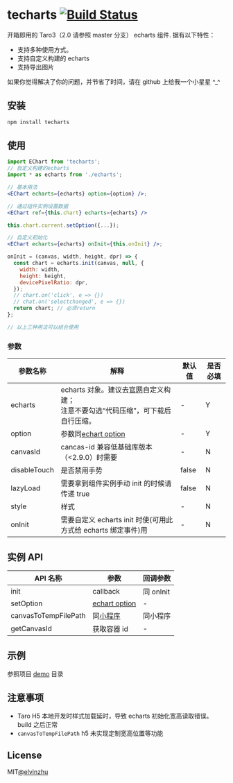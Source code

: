 # techarts [![Build Status](https://travis-ci.org/elvinzhu/techarts.svg?branch=taro3)](https://travis-ci.org/elvinzhu/techarts)

开箱即用的 Taro3（2.0 请参照 master 分支） echarts 组件. 据有以下特性：

- 支持多种使用方式。
- 支持自定义构建的 echarts
- 支持导出图片

如果你觉得解决了你的问题，并节省了时间，请在 github 上给我一个小星星 ^\_^

## 安装

```javascript
npm install techarts
```

## 使用

```jsx
import EChart from 'techarts';
// 自定义构建的echarts
import * as echarts from './echarts';

// 基本用法
<EChart echarts={echarts} option={option} />;

// 通过组件实例设置数据
<EChart ref={this.chart} echarts={echarts} />

this.chart.current.setOption({...});

// 自定义初始化
<EChart echarts={echarts} onInit={this.onInit} />;

onInit = (canvas, width, height, dpr) => {
  const chart = echarts.init(canvas, null, {
    width: width,
    height: height,
    devicePixelRatio: dpr,
  });
  // chart.on('click', e => {})
  // chat.on('selectchanged', e => {})
  return chart; // 必须return
};

// 以上三种用法可以结合使用
```

### 参数

| 参数名称     | 解释                                                                                                                             | 默认值 | 是否必填 |
| ------------ | -------------------------------------------------------------------------------------------------------------------------------- | ------ | -------- |
| echarts      | echarts 对象。建议去[官网](https://www.echartsjs.com/zh/builder.html)自定义构建；<br/>注意不要勾选“代码压缩”，可下载后自行压缩。 | -      | Y        |
| option       | 参数同[echart option](https://echarts.apache.org/zh/option.html#title)                                                           | -      | Y        |
| canvasId     | cancas-id 兼容低基础库版本（<2.9.0）时需要                                                                                       | -      | N        |
| disableTouch | 是否禁用手势                                                                                                                     | false  | N        |
| lazyLoad     | 需要拿到组件实例手动 init 的时候请传递 true                                                                                      | false  | N        |
| style        | 样式                                                                                                                             | -      | N        |
| onInit       | 需要自定义 echarts init 时使(可用此方式给 echarts 绑定事件)用                                                                    | -      | N        |

## 实例 API

| API 名称             | 参数                                                                                                 | 回调参数  |
| -------------------- | ---------------------------------------------------------------------------------------------------- | --------- |
| init                 | callback                                                                                             | 同 onInit |
| setOption            | [echart option](https://echarts.apache.org/zh/option.html#title)                                     | -         |
| canvasToTempFilePath | 同[小程序](https://developers.weixin.qq.com/miniprogram/dev/api/canvas/wx.canvasToTempFilePath.html) | 同小程序  |
| getCanvasId          | 获取容器 id                                                                                          | -         |

## 示例

参照项目 [demo](https://github.com/elvinzhu/techarts/blob/master/demo/src/pages/index/index.jsx) 目录

## 注意事项

- Taro H5 本地开发时样式加载延时，导致 echarts 初始化宽高读取错误。build 之后正常
- `canvasToTempFilePath` h5 未实现定制宽高位置等功能

## License

MIT[@elvinzhu](https://github.com/elvinzhu)
